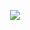 <p align="center">  
<img style="text-align:center;" align="center" src="https://github.com/user-attachments/assets/3dbb889a-5c83-4fe8-bc93-4b66d6568bd2"/>
</p>

